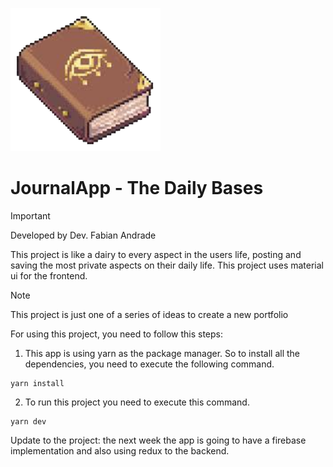 ![Sprite of a dairy](./book_sprite.png)
# JournalApp - The Daily Bases
> [!IMPORTANT]
> Developed by Dev. Fabian Andrade

This project is like a dairy to every aspect in the users life, posting and saving the most private aspects on their daily life. This project uses material ui for the frontend.

> [!NOTE]
> This project is just one of a series of ideas to create a new portfolio

For using this project, you need to follow this steps:

1. This app is using yarn as the package manager. So to install all the dependencies, you need to execute the following command.

```
yarn install
```
2. To run this project you need to execute this command.
```
yarn dev
```
Update to the project: the next week the app is going to have a firebase implementation and also using redux to the backend.